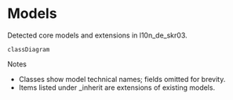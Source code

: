# Models

Detected core models and extensions in l10n_de_skr03.

```mermaid
classDiagram
```

Notes
- Classes show model technical names; fields omitted for brevity.
- Items listed under _inherit are extensions of existing models.
